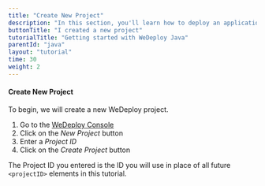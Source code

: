 ```yaml
---
title: "Create New Project"
description: "In this section, you'll learn how to deploy an application using WeDeploy Java."
buttonTitle: "I created a new project"
tutorialTitle: "Getting started with WeDeploy Java"
parentId: "java"
layout: "tutorial"
time: 30
weight: 2
---
```


#### Create New Project

To begin, we will create a new WeDeploy project.

1. Go to the <a href="https://console.wedeploy.com" target="_blank">WeDeploy Console</a>
2. Click on the _New Project_ button
3. Enter a _Project ID_
4. Click on the _Create Project_ button

The Project ID you entered is the ID you will use in place of all future `<projectID>` elements in this tutorial.
